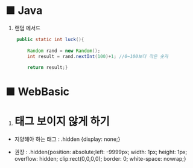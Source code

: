 # ■ Java     

1. 랜덤 메서드

```java
	public static int luck(){
		
		Random rand = new Random();
		int result = rand.nextInt(100)+1; //0~100보다 작은 숫자
		
		return result;}

```
# ■ WebBasic   

1. <h1> 태그 보이지 않게 하기
- 지양해야 하는 태그 : .hidden {display: none;} 
    
 - 권장 : .hidden{position: absolute;left: -9999px; width: 1px; height: 1px; overflow: hidden;
            clip:rect(0,0,0,0); 
            border: 0;
            white-space: nowrap;} 


